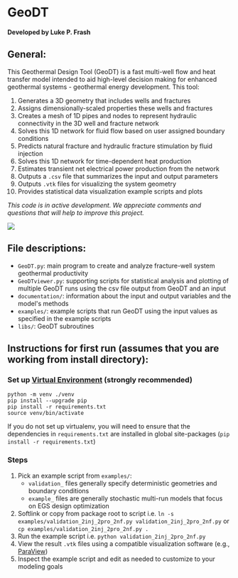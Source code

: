 # GeoDT

**Developed by Luke P. Frash**

## General:
This Geothermal Design Tool (GeoDT) is a fast multi-well flow and heat transfer model intended to aid high-level decision making 
for enhanced geothermal systems - geothermal energy development. This tool: 
1. Generates a 3D geometry that includes wells and fractures
1. Assigns dimensionally-scaled properties these wells and fractures
1. Creates a mesh of 1D pipes and nodes to represent hydraulic connectivity in the 3D well and fracture network
1. Solves this 1D network for fluid flow based on user assigned boundary conditions
1. Predicts natural fracture and hydraulic fracture stimulation by fluid injection
1. Solves this 1D network for time-dependent heat production
1. Estimates transient net electrical power production from the network
1. Outputs a `.csv` file that summarizes the input and output parameters
1. Outputs `.vtk` files for visualizing the system geometry
1. Provides statistical data visualization example scripts and plots

*This code is in active development. We appreciate comments and questions that will help to improve this project.*

![](Intro%20Graphic.png)

## File descriptions:
- `GeoDT.py`: main program to create and analyze fracture-well system geothermal productivity
- `GeoDTviewer.py`: supporting scripts for statistical analysis and plotting of multiple GeoDT runs using the csv file output 
from GeoDT and an input
- `documentation/`: information about the input and output variables and the model's methods
- `examples/`: example scripts that run GeoDT using the input values as specified in the example scripts
- `libs/`: GeoDT subroutines

## Instructions for first run (assumes that you are working from install directory):

### Set up [Virtual Environment](https://virtualenv.pypa.io/en/latest/) (strongly recommended)

```shell
python -m venv ./venv
pip install --upgrade pip
pip install -r requirements.txt
source venv/bin/activate
```

If you do not set up virtualenv, you will need to ensure that the dependencies in `requirements.txt` are installed
in global site-packages (`pip install -r requirements.txt`)

### Steps
1. Pick an example script from `examples/`:
    - `validation_` files generally specify deterministic geometries and boundary conditions
    - `example_` files are generally stochastic multi-run models that focus on EGS design optimization
1. Softlink or copy from package root to script i.e. `ln -s examples/validation_2inj_2pro_2nf.py validation_2inj_2pro_2nf.py` or `cp examples/validation_2inj_2pro_2nf.py .` 
1. Run the example script i.e. `python validation_2inj_2pro_2nf.py`
1. View the result `.vtk` files using a compatible visualization software (e.g., [ParaView](https://www.paraview.org/))
1. Inspect the example script and edit as needed to customize to your modeling goals

